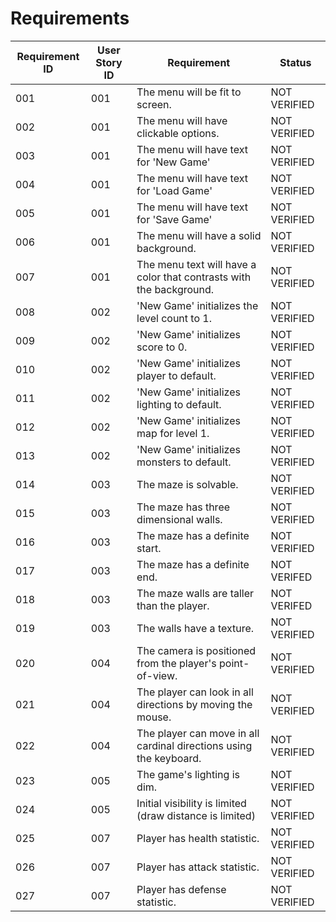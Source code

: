 # Requirements
| Requirement ID | User Story ID | Requirement | Status |
|----------------|---------------|-------------|--------|
| 001 | 001 | The menu will be fit to screen. | NOT VERIFIED |
| 002 | 001 | The menu will have clickable options. | NOT VERIFIED |
| 003 | 001 | The menu will have text for 'New Game' | NOT VERIFIED |
| 004 | 001 | The menu will have text for 'Load Game' | NOT VERIFIED |
| 005 | 001 | The menu will have text for 'Save Game' | NOT VERIFIED |
| 006 | 001 | The menu will have a solid background. | NOT VERIFIED |
| 007 | 001 | The menu text will have a color that contrasts with the background. | NOT VERIFIED |
| 008 | 002 | 'New Game' initializes the level count to 1. | NOT VERIFIED |
| 009 | 002 | 'New Game' initializes score to 0. | NOT VERIFIED
| 010 | 002 | 'New Game' initializes player to default. | NOT VERIFIED |
| 011 | 002 | 'New Game' initializes lighting to default. | NOT VERIFIED |
| 012 | 002 | 'New Game' initializes map for level 1. | NOT VERIFIED |
| 013 | 002 | 'New Game' initializes monsters to default. | NOT VERIFIED |
| 014 | 003 | The maze is solvable. | NOT VERIFIED |
| 015 | 003 | The maze has three dimensional walls. | NOT VERIFIED | 
| 016 | 003 | The maze has a definite start. | NOT VERIFIED |
| 017 | 003 | The maze has a definite end. | NOT VERIFED |
| 018 | 003 | The maze walls are taller than the player. | NOT VERIFED |
| 019 | 003 | The walls have a texture. | NOT VERIFIED |
| 020 | 004 | The camera is positioned from the player's point-of-view. | NOT VERIFIED |
| 021 | 004 | The player can look in all directions by moving the mouse. | NOT VERIFIED |
| 022 | 004 | The player can move in all cardinal directions using the keyboard. | NOT VERIFIED |
| 023 | 005 | The game's lighting is dim. | NOT VERIFIED |
| 024 | 005 | Initial visibility is limited (draw distance is limited) | NOT VERIFIED |
| 025 | 007 | Player has health statistic. | NOT VERIFIED |
| 026 | 007 | Player has attack statistic. | NOT VERIFIED |
| 027 | 007 | Player has defense statistic. | NOT VERIFIED |
